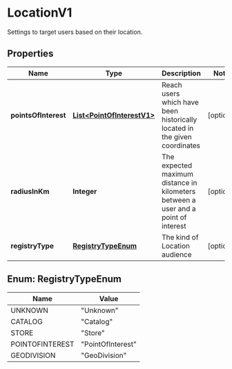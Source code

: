

# LocationV1

Settings to target users based on their location.

## Properties

Name | Type | Description | Notes
------------ | ------------- | ------------- | -------------
**pointsOfInterest** | [**List&lt;PointOfInterestV1&gt;**](PointOfInterestV1.md) | Reach users which have been historically located in the given coordinates |  [optional]
**radiusInKm** | **Integer** | The expected maximum distance in kilometers between a user and a point of interest |  [optional]
**registryType** | [**RegistryTypeEnum**](#RegistryTypeEnum) | The kind of Location audience |  [optional]



## Enum: RegistryTypeEnum

Name | Value
---- | -----
UNKNOWN | &quot;Unknown&quot;
CATALOG | &quot;Catalog&quot;
STORE | &quot;Store&quot;
POINTOFINTEREST | &quot;PointOfInterest&quot;
GEODIVISION | &quot;GeoDivision&quot;



